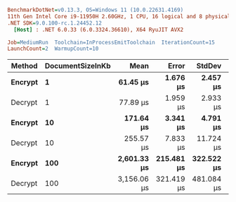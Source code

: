 ﻿``` ini

BenchmarkDotNet=v0.13.3, OS=Windows 11 (10.0.22631.4169)
11th Gen Intel Core i9-11950H 2.60GHz, 1 CPU, 16 logical and 8 physical cores
.NET SDK=9.0.100-rc.1.24452.12
  [Host] : .NET 6.0.33 (6.0.3324.36610), X64 RyuJIT AVX2

Job=MediumRun  Toolchain=InProcessEmitToolchain  IterationCount=15  
LaunchCount=2  WarmupCount=10  

```
|  Method | DocumentSizeInKb |        Mean |      Error |     StdDev |     Gen0 |     Gen1 |     Gen2 |  Allocated |
|-------- |----------------- |------------:|-----------:|-----------:|---------:|---------:|---------:|-----------:|
| **Encrypt** |                **1** |    **61.45 μs** |   **1.676 μs** |   **2.457 μs** |   **4.9438** |   **1.2207** |        **-** |   **61.25 KB** |
| Decrypt |                1 |    77.89 μs |   1.959 μs |   2.933 μs |   5.7373 |   1.4648 |        - |   71.22 KB |
| **Encrypt** |               **10** |   **171.64 μs** |   **3.341 μs** |   **4.791 μs** |  **21.2402** |   **3.6621** |        **-** |  **260.97 KB** |
| Decrypt |               10 |   255.57 μs |   7.833 μs |  11.724 μs |  29.2969 |   4.3945 |        - |  363.84 KB |
| **Encrypt** |              **100** | **2,601.33 μs** | **215.481 μs** | **322.522 μs** | **199.2188** | **125.0000** | **123.0469** | **2464.88 KB** |
| Decrypt |              100 | 3,156.06 μs | 321.419 μs | 481.084 μs | 355.4688 | 300.7813 | 261.7188 | 3413.05 KB |
